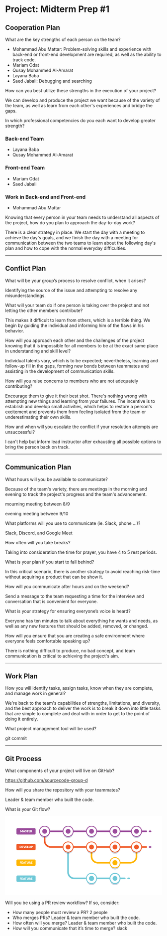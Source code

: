 # Project: Midterm Prep #1


## Cooperation Plan

What are the key strengths of each person on the team?

* Mohammad Abu Mattar: Problem-solving skills and experience with back-end or front-end development are required, as well as the ability to track code.
* Mariam Odat
* Qusay Mohammed Al-Amarat
* Layana Baba
* Saed Jabali: Debugging and searching

How can you best utilize these strengths in the execution of your project?

We can develop and produce the project we want because of the variety of the team, as well as learn from each other's experiences and bridge the gaps.


In which professional competencies do you each want to develop greater strength?

### Back-end Team
* Layana Baba
* Qusay Mohammed Al-Amarat

### Front-end Team
* Mariam Odat
* Saed Jabali

### Work in Back-end and Front-end
* Mohammad Abu Mattar


Knowing that every person in your team needs to understand all aspects of the project, how do you plan to approach the day-to-day work?

There is a clear strategy in place. We start the day with a meeting to achieve the day's goals, and we finish the day with a meeting for communication between the two teams to learn about the following day's plan and how to cope with the normal everyday difficulties.

***

## Conflict Plan

What will be your group’s process to resolve conflict, when it arises?

Identifying the source of the issue and attempting to resolve any misunderstandings.

What will your team do if one person is taking over the project and not letting the other members contribute?

This makes it difficult to learn from others, which is a terrible thing. We begin by guiding the individual and informing him of the flaws in his behavior.

How will you approach each other and the challenges of the project knowing that it is impossible for all members to be at the exact same place in understanding and skill level?

Individual talents vary, which is to be expected; nevertheless, learning and follow-up fill in the gaps, forming new bonds between teammates and assisting in the development of communication skills.

How will you raise concerns to members who are not adequately contributing?

Encourage them to give it their best shot. There's nothing wrong with attempting new things and learning from your failures. The incentive is to establish and develop small activities, which helps to restore a person's excitement and prevents them from feeling isolated from the team or underestimating their own skills.

How and when will you escalate the conflict if your resolution attempts are unsuccessful?

I can't help but inform lead instructor after exhausting all possible options to bring the person back on track.

***

## Communication Plan

What hours will you be available to communicate?

Because of the team's variety, there are meetings in the morning and evening to track the project's progress and the team's advancement.

mourning meeting between 8/9

evening meeting between 9/10

What platforms will you use to communicate (ie. Slack, phone …)?

Slack, Discord, and Google Meet

How often will you take breaks?

Taking into consideration the time for prayer, you have 4 to 5 rest periods.

What is your plan if you start to fall behind?

In this critical scenario, there is another strategy to avoid reaching risk-time without acquiring a product that can be show it.

How will you communicate after hours and on the weekend?

Send a message to the team requesting a time for the interview and conversation that is convenient for everyone.

What is your strategy for ensuring everyone’s voice is heard?

Everyone has ten minutes to talk about everything he wants and needs, as well as any new features that should be added, removed, or changed.

How will you ensure that you are creating a safe environment where everyone feels comfortable speaking up?

There is nothing difficult to produce, no bad concept, and team communication is critical to achieving the project's aim.

***

## Work Plan

How you will identify tasks, assign tasks, know when they are complete, and manage work in general?

We're back to the team's capabilities of strengths, limitations, and diversity, and the best approach to deliver the work is to break it down into little tasks that are simple to complete and deal with in order to get to the point of doing it entirely.


What project management tool will be used?

git commit

***

## Git Process

What components of your project will live on GitHub?

https://github.com/sourcecode-group-d

How will you share the repository with your teammates?

Leader & team member who built the code.

What is your Git flow?

![workflow](../assets/gitflow.png)

Will you be using a PR review workflow? If so, consider:

* How many people must review a PR? 2 people
* Who merges PRs? Leader & team member who built the code.
* How often will you merge? Leader & team member who built the code.
* How will you communicate that it’s time to merge? slack
